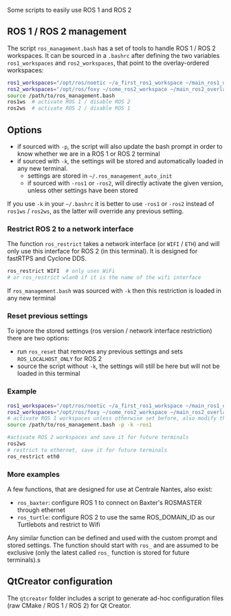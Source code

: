 Some scripts to easily use ROS 1 and ROS 2 

## ROS 1 / ROS 2 management

The script `ros_management.bash` has a set of tools to handle ROS 1 / ROS 2 workspaces. It can be sourced in a `.bashrc` after defining the two variables `ros1_workspaces` and `ros2_workspaces`, that point to the overlay-ordered workspaces:

```bash
ros1_workspaces="/opt/ros/noetic ~/a_first_ros1_workspace ~/main_ros1_overlay"
ros2_workspaces="/opt/ros/foxy ~/some_ros2_workspace ~/main_ros2_overlay"
source /path/to/ros_management.bash
ros1ws  # activate ROS 1 / disable ROS 2
ros2ws  # activate ROS 2 / disable ROS 1
```

## Options

- if sourced with `-p`, the script will also update the bash prompt in order to know whether we are in a ROS 1 or ROS 2 terminal
- if sourced with `-k`, the settings will be stored and automatically loaded in any new terminal. 
    - settings are stored in `~/.ros_management_auto_init` 
    - if sourced with `-ros1` or `-ros2`, will directly activate the given version, unless other settings have been stored

If you use `-k` in your `~/.bashrc` it is better to use `-ros1` or `-ros2` instead of `ros1ws` / `ros2ws`, as the latter will override any previous setting.

### Restrict ROS 2 to a network interface

The function `ros_restrict` takes a network interface (or `WIFI` / `ETH`) and will only use this interface for ROS 2 (in this terminal).
It is designed for fastRTPS and Cyclone DDS.

```bash
ros_restrict WIFI  # only uses WiFi
# or ros_restrict wlan0 if it is the name of the wifi interface
```
If `ros_management.bash` was sourced with `-k` then this restriction is loaded in any new terminal

### Reset previous settings

To ignore the stored settings (ros version / network interface restriction) there are two options:
- run `ros_reset` that removes any previous settings and sets `ROS_LOCALHOST_ONLY` for ROS 2
- source the script without `-k`, the settings will still be here but will not be loaded in this terminal

### Example

```bash
ros1_workspaces="/opt/ros/noetic ~/a_first_ros1_workspace ~/main_ros1_overlay"
ros2_workspaces="/opt/ros/foxy ~/some_ros2_workspace ~/main_ros2_overlay"
# activate ROS 1 workspaces unless otherwise set before, also modify the prompt
source /path/to/ros_management.bash -p -k -ros1

#activate ROS 2 workspaces and save it for future terminals
ros2ws 
# restrict to ethernet, save it for future terminals
ros_restrict eth0
```

### More examples

A few functions, that are designed for use at Centrale Nantes, also exist:
- `ros_baxter`: configure ROS 1 to connect on Baxter's ROSMASTER through ethernet
- `ros_turtle`: configure ROS 2 to use the same ROS_DOMAIN_ID as our Turtlebots and restrict to Wifi

Any similar function can be defined and used with the custom prompt and stored settings. The function should start with `ros_` and are assumed to be exclusive (only the latest called `ros_` function is stored for future terminals).s


## QtCreator configuration

The `qtcreator` folder includes a script to generate ad-hoc configuration files (raw CMake / ROS 1 / ROS 2) for Qt Creator.

